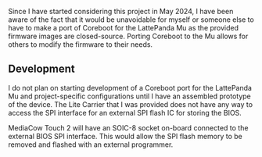 Since I have started considering this project in May 2024, I have been aware of the fact that it would be unavoidable for myself or someone else to have to make a port of Coreboot for the LattePanda Mu as the provided firmware images are closed-source. Porting Coreboot to the Mu allows for others to modify the firmware to their needs.

## Development
I do not plan on starting development of a Coreboot port for the LattePanda Mu and project-specific configurations until I have an assembled prototype of the device. The Lite Carrier that I was provided does not have any way to access the SPI interface for an external SPI flash IC for storing the BIOS. 

MediaCow Touch 2 will have an SOIC-8 socket on-board connected to the external BIOS SPI interface. This would allow the SPI flash memory to be removed and flashed with an external programmer. 